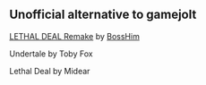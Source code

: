 Unofficial alternative to gamejolt
---

[LETHAL DEAL Remake](https://gamejolt.com/games/BhldRemake/956177) by [BossHim](https://gamejolt.com/@BossHim)

Undertale by Toby Fox

Lethal Deal by Midear